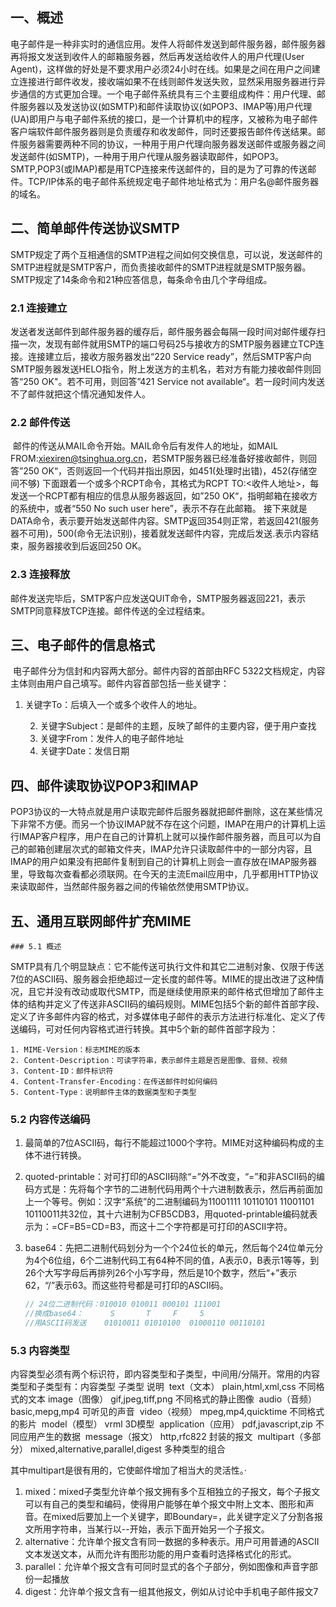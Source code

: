 ## 一、概述

​	电子邮件是一种非实时的通信应用。发件人将邮件发送到邮件服务器，邮件服务器再将报文发送到收件人的邮箱服务器，然后再发送给收件人的用户代理(User Agent)，这样做的好处是不要求用户必须24小时在线。如果是之间在用户之间建立连接进行邮件收发，接收端如果不在线则邮件发送失败，显然采用服务器进行异步通信的方式更加合理。
​	一个电子邮件系统具有三个主要组成构件：用户代理、邮件服务器以及发送协议(如SMTP)和邮件读取协议(如POP3、IMAP等)
​	用户代理(UA)即用户与电子邮件系统的接口，是一个计算机中的程序，又被称为电子邮件客户端软件
​	邮件服务器则是负责缓存和收发邮件，同时还要报告邮件传送结果。邮件服务器需要两种不同的协议，一种用于用户代理向服务器发送邮件或服务器之间发送邮件(如SMTP)，一种用于用户代理从服务器读取邮件，如POP3。SMTP,POP3(或IMAP)都是用TCP连接来传送邮件的，目的是为了可靠的传送邮件。
​	TCP/IP体系的电子邮件系统规定电子邮件地址格式为：用户名@邮件服务器的域名。

## 二、简单邮件传送协议SMTP

​	SMTP规定了两个互相通信的SMTP进程之间如何交换信息，可以说，发送邮件的SMTP进程就是SMTP客户，而负责接收邮件的SMTP进程就是SMTP服务器。SMTP规定了14条命令和21种应答信息，每条命令由几个字母组成。

### 2.1 连接建立

​	发送者发送邮件到邮件服务器的缓存后，邮件服务器会每隔一段时间对邮件缓存扫描一次，发现有邮件就用SMTP的端口号码25与接收方的SMTP服务器建立TCP连接。连接建立后，接收方服务器发出“220 Service ready”，然后SMTP客户向SMTP服务器发送HELO指令，附上发送方的主机名，若对方有能力接收邮件则回答“250 OK"。若不可用，则回答”421 Service not available“。若一段时间内发送不了邮件就把这个情况通知发件人。

### 2.2 邮件传送

​	邮件的传送从MAIL命令开始。MAIL命令后有发件人的地址，如MAIL FROM:<xiexiren@tsinghua.org.cn>，若SMTP服务器已经准备好接收邮件，则回答”250 OK“，否则返回一个代码并指出原因，如451(处理时出错)，452(存储空间不够)
​	下面跟着一个或多个RCPT命令，其格式为RCPT TO:<收件人地址>，每发送一个RCPT都有相应的信息从服务器返回，如”250 OK“，指明邮箱在接收方的系统中，或者“550 No such user here”，表示不存在此邮箱。
​	接下来就是DATA命令，表示要开始发送邮件内容。SMTP返回354则正常，若返回421(服务器不可用)，500(命令无法识别)，接着就发送邮件内容，完成后发送<CRLF>.<CRLF>表示内容结束，服务器接收到后返回250 OK。

### 2.3 连接释放

​	邮件发送完毕后，SMTP客户应发送QUIT命令，SMTP服务器返回221，表示SMTP同意释放TCP连接。邮件传送的全过程结束。

## 三、电子邮件的信息格式

​	电子邮件分为信封和内容两大部分。邮件内容的首部由RFC 5322文档规定，内容主体则由用户自己填写。邮件内容首部包括一些关键字：

1.  关键字To：后填入一个或多个收件人的地址。

 	2. 关键字Subject：是邮件的主题，反映了邮件的主要内容，便于用户查找
 	3. 关键字From：发件人的电子邮件地址
 	4. 关键字Date：发信日期

## 四、邮件读取协议POP3和IMAP

​	POP3协议的一大特点就是用户读取完邮件后服务器就把邮件删除，这在某些情况下非常不方便。而另一个协议IMAP就不存在这个问题，IMAP在用户的计算机上运行IMAP客户程序，用户在自己的计算机上就可以操作邮件服务器，而且可以为自己的邮箱创建层次式的邮箱文件夹，IMAP允许只读取邮件中的一部分内容，且IMAP的用户如果没有把邮件复制到自己的计算机上则会一直存放在IMAP服务器里，导致每次查看都必须联网。
​	在今天的主流Email应用中，几乎都用HTTP协议来读取邮件，当然邮件服务器之间的传输依然使用SMTP协议。

## 五、通用互联网邮件扩充MIME

	### 5.1 概述

​	SMTP具有几个明显缺点：它不能传送可执行文件和其它二进制对象、仅限于传送7位的ASCII码、服务器会拒绝超过一定长度的邮件等。MIME的提出改进了这种情况，且它并没有改动或取代SMTP，而是继续使用原来的邮件格式但增加了邮件主体的结构并定义了传送非ASCII码的编码规则。MIME包括5个新的邮件首部字段、定义了许多邮件内容的格式，对多媒体电子邮件的表示方法进行标准化、定义了传送编码，可对任何内容格式进行转换。其中5个新的邮件首部字段为：

	1. MIME-Version：标志MIME的版本
 	2. Content-Description：可读字符串，表示邮件主题是否是图像、音频、视频
 	3. Content-ID：邮件标识符
 	4. Content-Transfer-Encoding：在传送邮件时如何编码
 	5. Content-Type：说明邮件主体的数据类型和子类型

### 5.2 内容传送编码

 1.    最简单的7位ASCII码，每行不能超过1000个字符。MIME对这种编码构成的主体不进行转换。

 2.    quoted-printable：对可打印的ASCII码除“=”外不改变，“=”和非ASCII码的编码方式是：先将每个字节的二进制代码用两个十六进制数表示，然后再前面加上一个等号。例如：汉字“系统”的二进制编码为11001111 10110101 11001101 10110011共32位，其十六进制为CFB5CDB3，用quoted-printable编码就表示为：=CF=B5=CD=B3，而这十二个字符都是可打印的ASCII字符。

 3.    base64：先把二进制代码划分为一个个24位长的单元，然后每个24位单元分为4个6位组，6个二进制代码工有64种不同的值，A表示0，B表示1等等，到26个大写字母后再排列26个小写字母，然后是10个数字，然后“+”表示62，“/”表示63。而这些符号都是可打印的ASCII码。

       ```C
       // 24位二进制代码：010010 010011 000101 111001
       //换成base64：		S		T	  F		5
       //用ASCII码发送	  01010011 01010100  01000110 00110101
       ```

### 5.3 内容类型

​	内容类型必须有两个标识符，即内容类型和子类型，中间用/分隔开。常用的内容类型和子类型有：
​		内容类型										子类型										说明
​		text（文本）                              plain,html,xml,css                          不同格式的文本
​		image（图像）                         gif,jpeg,tiff,png                                不同格式的静止图像
​		audio（音频）						  basic,mepg,mp4							 可听见的声音
​		video（视频）						  mpeg,mp4,quicktime					   不同格式的影片
​		model（模型）						 vrml												 3D模型
​		application（应用）				  pdf,javascript,zip							 不同应用产生的数据
​		message（报文）					 http,rfc822									   封装的报文
​		multipart（多部分）		mixed,alternative,parallel,digest				多种类型的组合

其中multipart是很有用的，它使邮件增加了相当大的灵活性。·

1.  mixed：mixed子类型允许单个报文拥有多个互相独立的子报文，每个子报文可以有自己的类型和编码，使得用户能够在单个报文中附上文本、图形和声音。在mixed后要加上一个关键字，即Boundary=，此关键字定义了分割各报文所用字符串，当某行以--开始，表示下面开始另一个子报文。
2.  alternative：允许单个报文含有同一数据的多种表示。用户可用普通的ASCII文本发送文本，从而允许有图形功能的用户查看时选择格式化的形式。
3.  parallel：允许单个报文含有可同时显式的各个子部分，例如图像和声音字部份一起播放
4.  digest：允许单个报文含有一组其他报文，例如从讨论中手机电子邮件报文7